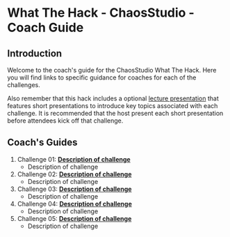# What The Hack - ChaosStudio - Coach Guide

## Introduction
Welcome to the coach's guide for the ChaosStudio What The Hack. Here you will find links to specific guidance for coaches for each of the challenges.

Also remember that this hack includes a optional [lecture presentation](Lectures.pptx) that features short presentations to introduce key topics associated with each challenge. It is recommended that the host present each short presentation before attendees kick off that challenge.

## Coach's Guides
1. Challenge 01: **[Description of challenge](./Solution-01.md)**
	 - Description of challenge
1. Challenge 02: **[Description of challenge](./Solution-02.md)**
	 - Description of challenge
1. Challenge 03: **[Description of challenge](./Solution-03.md)**
	 - Description of challenge
1. Challenge 04: **[Description of challenge](./Solution-04.md)**
	 - Description of challenge
1. Challenge 05: **[Description of challenge](./Solution-05.md)**
	 - Description of challenge
